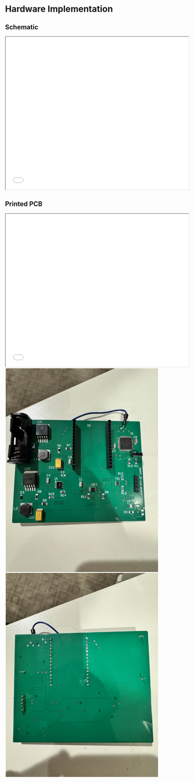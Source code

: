 # Hardware Implementation

## Schematic

<iframe src="docs\Team_Schematic.pdf" width="600" height="500"></iframe>

## Printed PCB

<iframe src="docs\Team_PCB(front).pdf" width="600" height="500"></iframe>

<div align="center">
    <img src="docs\IMG_3067.jpg" alt="JPG Image" width="500" />
</div>

<div align="center">
    <img src="docs\IMG_3069.jpg" alt="JPG Image" width="500" />
</div>